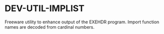 # DEV-UTIL-IMPLIST
Freeware utility to enhance output of the EXEHDR program. Import function names are decoded from cardinal numbers.
